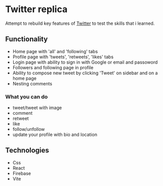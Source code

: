 # Twitter replica
Attempt to rebuild key features of [Twitter](https://twitter.com/home) to test the skills that i learned.
## Functionality
* Home page with 'all' and 'following' tabs
* Profile page with 'tweets', 'retweets', 'likes' tabs
* Login page with ability to sign in with Google or email and passoword
* Followers and following page in profile 
* Ability to compose new tweet by clicking 'Tweet' on sidebar and on a home page
* Nesting comments 
### What you can do
* tweet/tweet with image
* comment
* retweet
* like
* follow/unfollow
* update your profile with bio and location
## Technologies
* Css
* React
* Firebase
* Vite